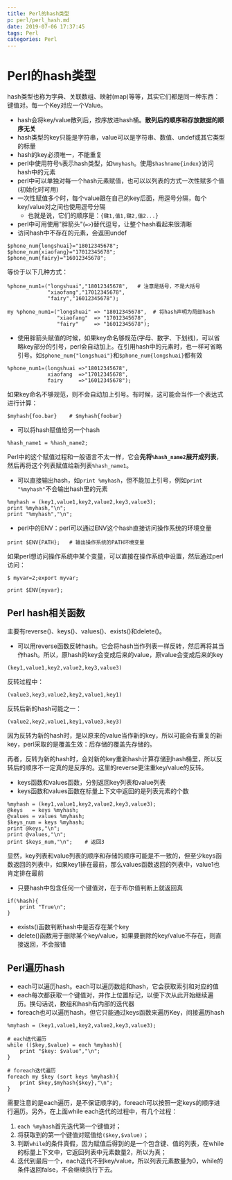```yaml
---
title: Perl的hash类型
p: perl/perl_hash.md
date: 2019-07-06 17:37:45
tags: Perl
categories: Perl
---
```


# Perl的hash类型

hash类型也称为字典、关联数组、映射(map)等等，其实它们都是同一种东西：键值对。每一个Key对应一个Value。

- hash会将key/value散列后，按序放进hash桶。**散列后的顺序和存放数据的顺序无关**
- hash类型的key只能是字符串，value可以是字符串、数值、undef或其它类型的标量
- hash的key必须唯一，不能重复
- perl中使用符号`%`表示hash类型，如`%myhash`。使用`$hashname{index}`访问hash中的元素
- perl中可以单独对每一个hash元素赋值，也可以以列表的方式一次性赋多个值(初始化时可用)
- 一次性赋值多个时，每个value跟在自己的key后面，用逗号分隔，每个key/value对之间也使用逗号分隔
    - 也就是说，它们的顺序是：`{键1,值1,键2,值2...}`
- perl中可用使用"胖箭头"(`=>`)替代逗号，让整个hash看起来很清晰
- 访问hash中不存在的元素，会返回undef
```
$phone_num{longshuai}="18012345678";
$phone_num{xiaofang}="17012345678";
$phone_num{fairy}="16012345678";
```
等价于以下几种方式：
```
%phone_num1=("longshuai","18012345678",   # 注意是括号，不是大括号
             "xiaofang","17012345678",
             "fairy","16012345678");

my %phone_num1=("longshuai" => "18012345678",  # 将hash声明为局部hash
                "xiaofang"  => "17012345678",
                "fairy"     => "16012345678");
```
- 使用胖箭头赋值的时候，如果key命名够规范(字母、数字、下划线)，可以省略key部分的引号，perl会自动加上。在引用hash中的元素时，也一样可省略引号。如`$phone_num{"longshuai"}`和`$phone_num{longshuai}`都有效
```
%phone_num1=(longshuai =>"18012345678",
             xiaofang  =>"17012345678",
             fairy     =>"16012345678");
```
如果key命名不够规范，则不会自动加上引号。有时候，这可能会当作一个表达式进行计算：
```
$myhash{foo.bar}    # $myhash{foobar}
```

- 可以将hash赋值给另一个hash
```
%hash_name1 = %hash_name2;
```

Perl中的这个赋值过程和一般语言不太一样，它会**先将`%hash_name2`展开成列表**，然后再将这个列表赋值给新列表`%hash_name1`。

- 可以直接输出hash，如`print %myhash`，但不能加上引号，例如`print "%myhash"`不会输出hash里的元素
```
%myhash = (key1,value1,key2,value2,key3,value3);
print %myhash,"\n";
print "%myhash","\n";
```

- perl中的ENV：perl可以通过ENV这个hash直接访问操作系统的环境变量
```
print $ENV{PATH};   # 输出操作系统的PATH环境变量
```
如果perl想访问操作系统中某个变量，可以直接在操作系统中设置，然后通过perl访问：
```
$ myvar=2;export myvar;

print $ENV{myvar};
```



## Perl hash相关函数

主要有reverse()、keys()、values()、exists()和delete()。

- 可以用reverse函数反转hash。它会将hash当作列表一样反转，然后再将其当作hash。所以，原hash的key会变成后来的value，原value会变成后来的key
```
(key1,value1,key2,value2,key3,value3)
```
反转过程中：
```
(value3,key3,value2,key2,value1,key1)
```
反转后新的hash可能之一：
```
(value2,key2,value1,key1,value3,key3)
```

因为反转为新的hash时，是以原来的value当作新的key，所以可能会有重复的新key，perl采取的是覆盖生效：后存储的覆盖先存储的。

再者，反转为新的hash时，会对新的key重新hash计算存储到hash桶里，所以反转后的顺序不一定真的是反序的。这里的reverse更注重key/value的反转。

- keys函数和values函数，分别返回key列表和value列表
- keys函数和values函数在标量上下文中返回的是列表元素的个数

```
%myhash = (key1,value1,key2,value2,key3,value3);
@keys   = keys %myhash;
@values = values %myhash;
$keys_num = keys %myhash;
print @keys,"\n";
print @values,"\n";
print $keys_num,"\n";    # 返回3
```
显然，key列表和value列表的顺序和存储的顺序可能是不一致的，但至少keys函数返回的列表中，如果key1排在最前，那么values函数返回的列表中，value1也肯定排在最前

- 只要hash中包含任何一个键值对，在于布尔值判断上就返回真
```
if(%hash){
    print "True\n";
}
```
- exists()函数判断hash中是否存在某个key
- delete()函数用于删除某个key/value，如果要删除的key/value不存在，则直接返回，不会报错



## Perl遍历hash

- each可以遍历hash。each可以遍历数组和hash，它会获取索引和对应的值
- each每次都获取一个键值对，并作上位置标记，以便下次从此开始继续遍历。换句话说，数组和hash有内部的迭代器
- foreach也可以遍历hash，但它只能通过keys函数来遍历Key，间接遍历hash
```
%myhash = (key1,value1,key2,value2,key3,value3);

# each迭代遍历
while (($key,$value) = each %myhash){
    print "$key: $value","\n";
}

# foreach迭代遍历
foreach my $key (sort keys %myhash){
    print $key,$myhash{$key},"\n";
}
```

需要注意的是each遍历，是不保证顺序的，foreach可以按照一定keys的顺序进行遍历。另外，在上面while each迭代的过程中，有几个过程：
1. `each %myhash`首先迭代第一个键值对；
2. 将获取到的第一个键值对赋值给`($key,$value)`；
3. 判断`while`的条件真假，因为赋值后得到的是一个包含键、值的列表，在while的标量上下文中，它返回列表中元素数量2，所以为真；
4. 迭代到最后一个，each迭代不到key/value，所以列表元素数量为0，while的条件返回false，不会继续执行下去。